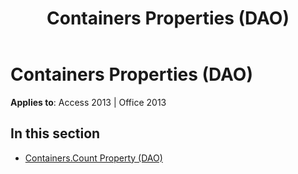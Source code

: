 ﻿---
title: Containers Properties (DAO)
TOCTitle: Properties
ms:assetid: dd8b32b1-3adf-4a4e-bf76-49cf60c88622
ms:mtpsurl: https://msdn.microsoft.com/en-us/library/Dn125779(v=office.15)
ms:contentKeyID: 52074651
ms.date: 09/18/2015
mtps_version: v=office.15
---

# Containers Properties (DAO)


**Applies to**: Access 2013 | Office 2013

## In this section

  - [Containers.Count Property (DAO)](containers-count-property-dao.md)

